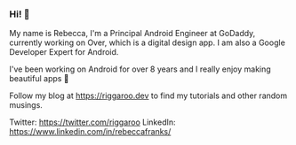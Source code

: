 ### Hi! 👋

My name is Rebecca, I'm a Principal Android Engineer at GoDaddy, currently working on Over, which is a digital design app. I am also a Google Developer Expert for Android.

I've been working on Android for over 8 years and I really enjoy making beautiful apps 💚 

Follow my blog at https://riggaroo.dev to find my tutorials and other random musings. 

Twitter: https://twitter.com/riggaroo
LinkedIn: https://www.linkedin.com/in/rebeccafranks/

<!--
**riggaroo/riggaroo** is a ✨ _special_ ✨ repository because its `README.md` (this file) appears on your GitHub profile.

Here are some ideas to get you started:

- 🔭 I’m currently working on ...
- 🌱 I’m currently learning ...
- 👯 I’m looking to collaborate on ...
- 🤔 I’m looking for help with ...
- 💬 Ask me about ...
- 📫 How to reach me: ...
- 😄 Pronouns: ...
- ⚡ Fun fact: ...
-->
